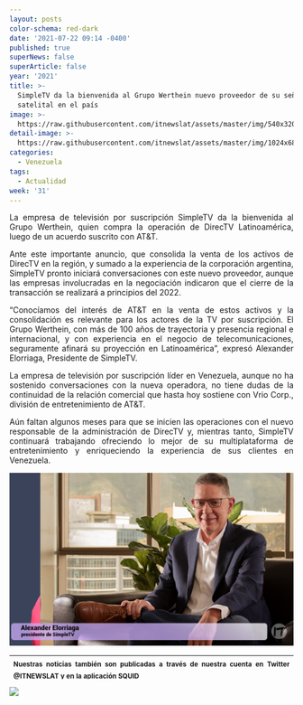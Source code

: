 ```yaml
---
layout: posts
color-schema: red-dark
date: '2021-07-22 09:14 -0400'
published: true
superNews: false
superArticle: false
year: '2021'
title: >-
  SimpleTV da la bienvenida al Grupo Werthein nuevo proveedor de su señal
  satelital en el país
image: >-
  https://raw.githubusercontent.com/itnewslat/assets/master/img/540x320/Alexander-Elorriaga-p.jpg
detail-image: >-
  https://raw.githubusercontent.com/itnewslat/assets/master/img/1024x680/Alexander-Elorriaga-g.jpg
categories:
  - Venezuela
tags:
  - Actualidad
week: '31'
---
```

<p style="text-align: justify;">La empresa de televisión por suscripción SimpleTV da la bienvenida al Grupo Werthein, quien compra la operación de DirecTV Latinoamérica, luego de un acuerdo suscrito con AT&amp;T.</p>
<p style="text-align: justify;">Ante este importante anuncio, que consolida la venta de los activos de DirecTV en la región, y sumado a la experiencia de la corporación argentina, SimpleTV pronto iniciará conversaciones con este nuevo proveedor, aunque las empresas involucradas en la negociación indicaron que el cierre de la transacción se realizará a principios del 2022.</p>
<p style="text-align: justify;">“Conocíamos del interés de AT&amp;T en la venta de estos activos y la consolidación es relevante para los actores de la TV por suscripción. El Grupo Werthein, con más de 100 años de trayectoria y presencia regional e internacional, y con experiencia en el negocio de telecomunicaciones, seguramente afinará su proyección en Latinoamérica”, expresó Alexander Elorriaga, Presidente de SimpleTV.</p>
<p style="text-align: justify;">La empresa de televisión por suscripción líder en Venezuela, aunque no ha sostenido conversaciones con la nueva operadora, no tiene dudas de la continuidad de la relación comercial que hasta hoy sostiene con Vrio Corp., división de entretenimiento de AT&amp;T.</p>
<p style="text-align: justify;">Aún faltan algunos meses para que se inicien las operaciones con el nuevo responsable de la administración de DirecTV y, mientras tanto, SimpleTV continuará trabajando ofreciendo lo mejor de su multiplataforma de entretenimiento y enriqueciendo la experiencia de sus clientes en Venezuela.</p>

![](https://raw.githubusercontent.com/itnewslat/assets/master/img/1024x680/Alexander-Elorriaga-g.jpg)

<table style="height: 42px;" width="569">
<tbody>
<tr>
<td style="text-align: justify;"><sub><strong>Nuestras noticias también son publicadas a través de nuestra cuenta en Twitter <a href="https://twitter.com/itnewslat?lang=es">@ITNEWSLAT</a> y en la aplicación <a href="https://squidapp.co/en/">SQUID</a></strong></sub></td>
</tr>
</tbody>
</table>

<img src="https://tracker.metricool.com/c3po.jpg?hash=56f88a41e39ab42c063cc51676587a04"/>
